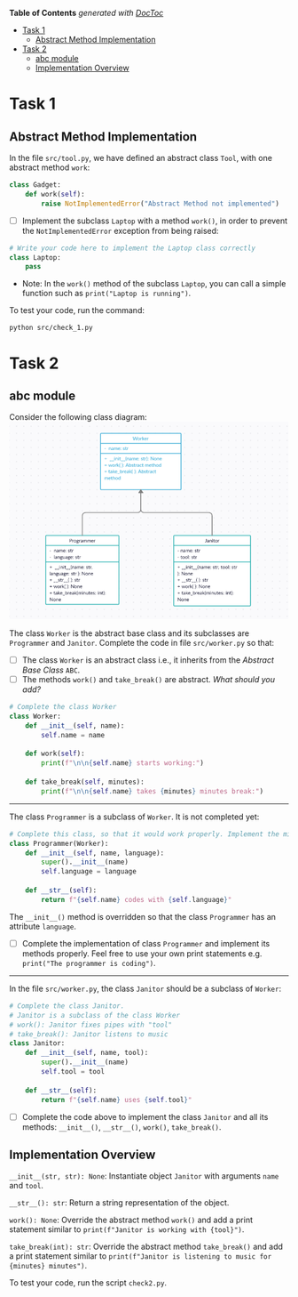 <!-- START doctoc generated TOC please keep comment here to allow auto update -->
<!-- DON'T EDIT THIS SECTION, INSTEAD RE-RUN doctoc TO UPDATE -->
**Table of Contents**  *generated with [DocToc](https://github.com/thlorenz/doctoc)*

- [Task 1](#task-1)
  - [Abstract Method Implementation](#abstract-method-implementation)
- [Task 2](#task-2)
  - [abc module](#abc-module)
  - [Implementation Overview](#implementation-overview)

<!-- END doctoc generated TOC please keep comment here to allow auto update -->

# Task 1
## Abstract Method Implementation

In the file ``src/tool.py``, we have defined an abstract class ``Tool``, with one abstract method ``work``:

```python
class Gadget:
    def work(self):
        raise NotImplementedError("Abstract Method not implemented")
```

- [ ] Implement the subclass ``Laptop`` with a method ``work()``, in order to prevent the ``NotImplementedError`` exception from being raised:

```python
# Write your code here to implement the Laptop class correctly
class Laptop:
    pass
```
- Note: In the ``work()`` method of the subclass ``Laptop``, you can call a simple function such as `print("Laptop is running")`.

To test your code, run the command:
```
python src/check_1.py
```

# Task 2
## abc module
Consider the following class diagram:
![class diagram](class_diagram.PNG)

The class ``Worker`` is the abstract base class and its subclasses are ``Programmer`` and ``Janitor``.
Complete the code in file ``src/worker.py`` so that:
- [ ] The class ``Worker`` is an abstract class i.e., it inherits from the *Abstract Base Class* ``ABC``.
- [ ] The methods ``work()`` and ``take_break()`` are abstract. *What should you add?*

```python
# Complete the class Worker
class Worker:
    def __init__(self, name):
        self.name = name

    def work(self):
        print(f"\n\n{self.name} starts working:")

    def take_break(self, minutes):
        print(f"\n\n{self.name} takes {minutes} minutes break:")
```
---
The class ``Programmer`` is a subclass of ``Worker``. It is not completed yet:
```python
# Complete this class, so that it would work properly. Implement the missing methods
class Programmer(Worker):
    def __init__(self, name, language):
        super().__init__(name)
        self.language = language

    def __str__(self):
        return f"{self.name} codes with {self.language}"
```

The ``__init__()`` method is overridden so that the class ``Programmer`` has an attribute ``language``.

- [ ] Complete the implementation of class ``Programmer`` and implement its methods properly. Feel free to use your own print statements e.g. `print("The programmer is coding")`.
---
In the file ``src/worker.py``, the class ``Janitor`` should be a subclass of ``Worker``:
```python
# Complete the class Janitor.
# Janitor is a subclass of the class Worker
# work(): Janitor fixes pipes with "tool"
# take_break(): Janitor listens to music
class Janitor:
    def __init__(self, name, tool):
        super().__init__(name)
        self.tool = tool

    def __str__(self):
        return f"{self.name} uses {self.tool}"
```
- [ ] Complete the code above to implement the class ``Janitor`` and all its methods: ``__init__()``, ``__str__()``, ``work()``, ``take_break()``.

## Implementation Overview
``__init__(str, str): None``: Instantiate object ``Janitor`` with arguments ``name`` and ``tool``.

``__str__(): str``: Return a string representation of the object.

``work(): None``: Override the abstract method ``work()`` and add a print statement similar to `print(f"Janitor is working with {tool}")`.

``take_break(int): str``: Override the abstract method ``take_break()`` and add a print statement similar to `print(f"Janitor is listening to music for {minutes} minutes")`.

To test your code, run the script `check2.py`.
